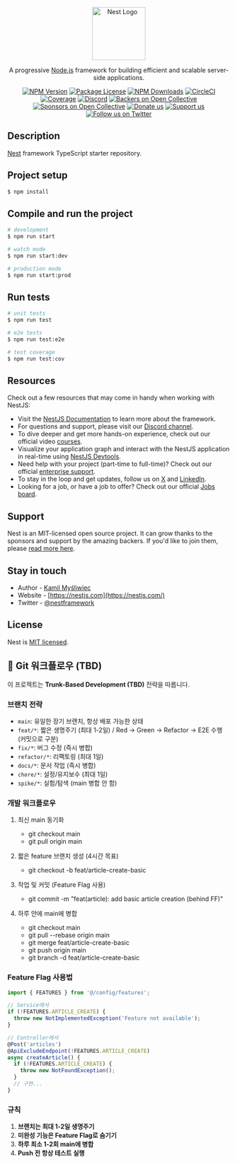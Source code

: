 <p align="center">
  <a href="http://nestjs.com/" target="blank"><img src="https://nestjs.com/img/logo-small.svg" width="120" alt="Nest Logo" /></a>
</p>

[circleci-image]: https://img.shields.io/circleci/build/github/nestjs/nest/master?token=abc123def456
[circleci-url]: https://circleci.com/gh/nestjs/nest

  <p align="center">A progressive <a href="http://nodejs.org" target="_blank">Node.js</a> framework for building efficient and scalable server-side applications.</p>
    <p align="center">
<a href="https://www.npmjs.com/~nestjscore" target="_blank"><img src="https://img.shields.io/npm/v/@nestjs/core.svg" alt="NPM Version" /></a>
<a href="https://www.npmjs.com/~nestjscore" target="_blank"><img src="https://img.shields.io/npm/l/@nestjs/core.svg" alt="Package License" /></a>
<a href="https://www.npmjs.com/~nestjscore" target="_blank"><img src="https://img.shields.io/npm/dm/@nestjs/common.svg" alt="NPM Downloads" /></a>
<a href="https://circleci.com/gh/nestjs/nest" target="_blank"><img src="https://img.shields.io/circleci/build/github/nestjs/nest/master" alt="CircleCI" /></a>
<a href="https://coveralls.io/github/nestjs/nest?branch=master" target="_blank"><img src="https://coveralls.io/repos/github/nestjs/nest/badge.svg?branch=master#9" alt="Coverage" /></a>
<a href="https://discord.gg/G7Qnnhy" target="_blank"><img src="https://img.shields.io/badge/discord-online-brightgreen.svg" alt="Discord"/></a>
<a href="https://opencollective.com/nest#backer" target="_blank"><img src="https://opencollective.com/nest/backers/badge.svg" alt="Backers on Open Collective" /></a>
<a href="https://opencollective.com/nest#sponsor" target="_blank"><img src="https://opencollective.com/nest/sponsors/badge.svg" alt="Sponsors on Open Collective" /></a>
  <a href="https://paypal.me/kamilmysliwiec" target="_blank"><img src="https://img.shields.io/badge/Donate-PayPal-ff3f59.svg" alt="Donate us"/></a>
    <a href="https://opencollective.com/nest#sponsor"  target="_blank"><img src="https://img.shields.io/badge/Support%20us-Open%20Collective-41B883.svg" alt="Support us"></a>
  <a href="https://twitter.com/nestframework" target="_blank"><img src="https://img.shields.io/twitter/follow/nestframework.svg?style=social&label=Follow" alt="Follow us on Twitter"></a>
</p>
  <!--[![Backers on Open Collective](https://opencollective.com/nest/backers/badge.svg)](https://opencollective.com/nest#backer)
  [![Sponsors on Open Collective](https://opencollective.com/nest/sponsors/badge.svg)](https://opencollective.com/nest#sponsor)-->

## Description

[Nest](https://github.com/nestjs/nest) framework TypeScript starter repository.

## Project setup

```bash
$ npm install
```

## Compile and run the project

```bash
# development
$ npm run start

# watch mode
$ npm run start:dev

# production mode
$ npm run start:prod
```

## Run tests

```bash
# unit tests
$ npm run test

# e2e tests
$ npm run test:e2e

# test coverage
$ npm run test:cov
```

## Resources

Check out a few resources that may come in handy when working with NestJS:

- Visit the [NestJS Documentation](https://docs.nestjs.com) to learn more about the framework.
- For questions and support, please visit our [Discord channel](https://discord.gg/G7Qnnhy).
- To dive deeper and get more hands-on experience, check out our official video [courses](https://courses.nestjs.com/).
- Visualize your application graph and interact with the NestJS application in real-time using [NestJS Devtools](https://devtools.nestjs.com).
- Need help with your project (part-time to full-time)? Check out our official [enterprise support](https://enterprise.nestjs.com).
- To stay in the loop and get updates, follow us on [X](https://x.com/nestframework) and [LinkedIn](https://linkedin.com/company/nestjs).
- Looking for a job, or have a job to offer? Check out our official [Jobs board](https://jobs.nestjs.com).

## Support

Nest is an MIT-licensed open source project. It can grow thanks to the sponsors and support by the amazing backers. If you'd like to join them, please [read more here](https://docs.nestjs.com/support).

## Stay in touch

- Author - [Kamil Myśliwiec](https://twitter.com/kammysliwiec)
- Website - [https://nestjs.com](https://nestjs.com/)
- Twitter - [@nestframework](https://twitter.com/nestframework)

## License

Nest is [MIT licensed](https://github.com/nestjs/nest/blob/master/LICENSE).

## 🔀 Git 워크플로우 (TBD)

이 프로젝트는 **Trunk-Based Development (TBD)** 전략을 따릅니다.

### 브랜치 전략

- `main`: 유일한 장기 브랜치, 항상 배포 가능한 상태
- `feat/*`: 짧은 생명주기 (최대 1-2일) / Red -> Green -> Refactor -> E2E 수행 (커밋으로 구분)
- `fix/*`: 버그 수정 (즉시 병합)
- `refactor/*`: 리팩토링 (최대 1일)
- `docs/*`: 문서 작업 (즉시 병합)
- `chore/*`: 설정/유지보수 (최대 1일)
- `spike/*`: 실험/탐색 (main 병합 안 함)

### 개발 워크플로우

1. 최신 main 동기화
   - git checkout main
   - git pull origin main

2. 짧은 feature 브랜치 생성 (4시간 목표)
   - git checkout -b feat/article-create-basic

3. 작업 및 커밋 (Feature Flag 사용)
   - git commit -m "feat(article): add basic article creation (behind FF)"

4. 하루 안에 main에 병합
   - git checkout main
   - git pull --rebase origin main
   - git merge feat/article-create-basic
   - git push origin main
   - git branch -d feat/article-create-basic

### Feature Flag 사용법

```ts
import { FEATURES } from '@/config/features';

// Service에서
if (!FEATURES.ARTICLE_CREATE) {
  throw new NotImplementedException('Feature not available');
}

// Controller에서
@Post('articles')
@ApiExcludeEndpoint(!FEATURES.ARTICLE_CREATE)
async createArticle() {
  if (!FEATURES.ARTICLE_CREATE) {
    throw new NotFoundException();
  }
  // 구현...
}
```

### 규칙

1. **브랜치는 최대 1-2일 생명주기**
2. **미완성 기능은 Feature Flag로 숨기기**
3. **하루 최소 1-2회 main에 병합**
4. **Push 전 항상 테스트 실행**
